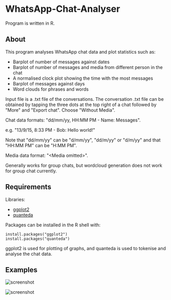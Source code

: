 # WhatsApp-Chat-Analyser

Program is written in R.

## About
This program analyses WhatsApp chat data and plot statistics such as:
+ Barplot of number of messages against dates
+ Barplot of number of messages and media from different person in the chat
+ A normalised clock plot showing the time with the most messages
+ Barplot of messages against days
+ Word clouds for phrases and words

Input file is a .txt file of the conversations. The conversation .txt file can be obtained by tapping the three dots at the top right of a chat followed by "More" and "Export chat". Choose "Without Media".

Chat data formats: "dd/mm/yy, HH:MM PM - Name: Messages".

e.g. "13/9/15, 8:33 PM - Bob: Hello world!"

Note that "dd/mm/yy" can be "d/mm/yy", "dd/m/yy" or "d/m/yy" and that "HH:MM PM" can be "H:MM PM".

Media data format: "\<Media omitted\>".
  
Generally works for group chats, but wordcloud generation does not work for group chat currently.

## Requirements
Libraries:
+ [ggplot2](https://cran.r-project.org/web/packages/ggplot2/index.html)
+ [quanteda](https://cran.r-project.org/web/packages/quanteda/index.html)

Packages can be installed in the R shell with:
```
install.packages("ggplot2")
install.packages("quanteda")
```
ggplot2 is used for plotting of graphs, and quanteda is used to tokenise and analyse the chat data.

## Examples

![screenshot](https://github.com/SataJW/WhatsApp-Chat-Analyser/blob/master/images/dayplot.PNG)

![screenshot](https://github.com/SataJW/WhatsApp-Chat-Analyser/blob/master/images/clockplot.PNG)
